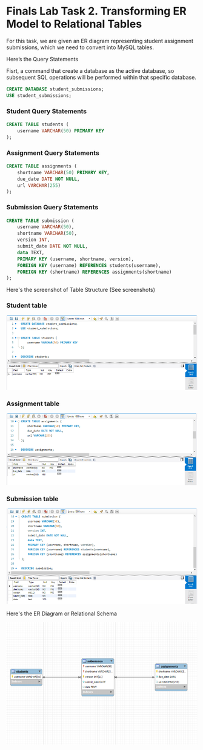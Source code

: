 # Finals Lab Task 2. Transforming ER Model to Relational Tables
For this task, we are given an ER diagram representing student assignment submissions, which we need to convert into MySQL tables.

Here’s the Query Statements

Fisrt, a command that create a database as the active database, so subsequent SQL operations will be performed within that specific database.
```sql
CREATE DATABASE student_submissions;
USE student_submissions;
```
### Student Query Statements
```sql
CREATE TABLE students (
    username VARCHAR(50) PRIMARY KEY
);
```
### Assignment Query Statements
```sql
CREATE TABLE assignments (
    shortname VARCHAR(50) PRIMARY KEY,
    due_date DATE NOT NULL,
    url VARCHAR(255)
);
```
### Submission Query Statements
```sql
CREATE TABLE submission (
    username VARCHAR(50),
    shortname VARCHAR(50),
    version INT,
    submit_date DATE NOT NULL,
    data TEXT,
    PRIMARY KEY (username, shortname, version),
    FOREIGN KEY (username) REFERENCES students(username),
    FOREIGN KEY (shortname) REFERENCES assignments(shortname)
);
```

Here's the screenshot of Table Structure (See screenshots)

### Student table

  
![Sample Output](images/STUDENTS.1.PNG)

### Assignment table

  
![Sample Output](images/ASSIGNMENTS.1.PNG)

### Submission table

  
![Sample Output](images/SUBMISSION.1.PNG)

Here's the ER Diagram or Relational Schema

![Sample Output](images/DIAGRAM.1.PNG)
